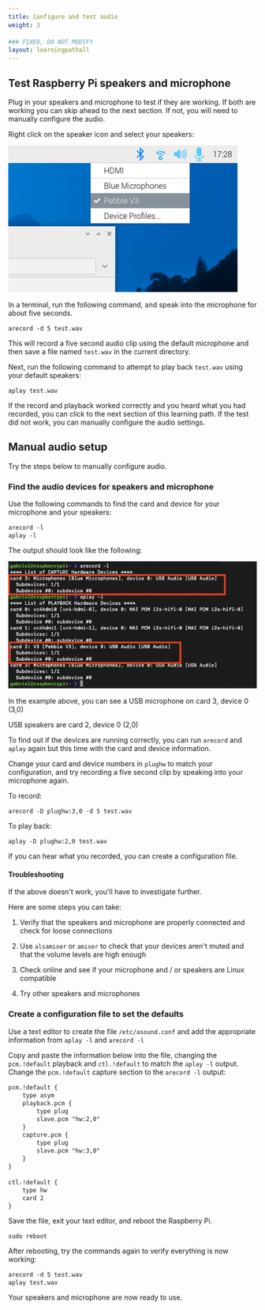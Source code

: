 ```yaml
---
title: Configure and test audio
weight: 3

### FIXED, DO NOT MODIFY
layout: learningpathall
---
```


## Test Raspberry Pi speakers and microphone

Plug in your speakers and microphone to test if they are working. If both are working you can skip ahead to the next section. If not, you will need to manually configure the audio.

Right click on the speaker icon and select your speakers:

![Raspberry Pi audio output](audio.png)

In a terminal, run the following command, and speak into the microphone for about five seconds.

```console
arecord -d 5 test.wav
```

This will record a five second audio clip using the default microphone and then save a file named `test.wav` in the current directory. 

Next, run the following command to attempt to play back `test.wav` using your default speakers:

```console
aplay test.wav
```

If the record and playback worked correctly and you heard what you had recorded, you can click to the next section of this learning path. If the test did not work, you can manually configure the audio settings.

## Manual audio setup

Try the steps below to manually configure audio.

### Find the audio devices for speakers and microphone

Use the following commands to find the card and device for your microphone and your speakers:

```console
arecord -l
aplay -l
```

The output should look like the following:

![arecord aplay output](arecord-aplay-output.png)

In the example above, you can see a USB microphone on card 3, device 0 (3,0)

USB speakers are card 2, device 0 (2,0)

To find out if the devices are running correctly, you can run `arecord` and `aplay` again but this time with the card and device information.

Change your card and device numbers in `plughw` to match your configuration, and try recording a five second clip by speaking into your microphone again.

To record:

```console
arecord -D plughw:3,0 -d 5 test.wav
```

To play back:

```console
aplay -D plughw:2,0 test.wav
```

If you can hear what you recorded, you can create a configuration file.

#### Troubleshooting

If the above doesn't work, you'll have to investigate further. 

Here are some steps you can take:

1. Verify that the speakers and microphone are properly connected and check for loose connections

2. Use `alsamixer` or `amixer` to check that your devices aren't muted and that the volume levels are high enough

3. Check online and see if your microphone and / or speakers are Linux compatible

4. Try other speakers and microphones

### Create a configuration file to set the defaults

Use a text editor to create the file `/etc/asound.conf` and add the appropriate information from `aplay -l` and `arecord -l`

Copy and paste the information below into the file, changing the `pcm.!default` playback and `ctl.!default` to match the `aplay -l` output. Change the `pcm.!default` capture section to the `arecord -l` output:

```console
pcm.!default {
    type asym
    playback.pcm {
        type plug
        slave.pcm "hw:2,0"
    }
    capture.pcm {
        type plug
        slave.pcm "hw:3,0"
    }
}

ctl.!default {
    type hw
    card 2
}
```

Save the file, exit your text editor, and reboot the Raspberry Pi. 

```console
sudo reboot
```

After rebooting, try the commands again to verify everything is now working:

```
arecord -d 5 test.wav
aplay test.wav
```

Your speakers and microphone are now ready to use. 
